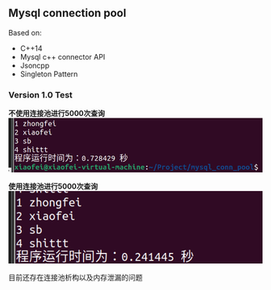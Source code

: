 ## Mysql connection pool
Based on:
- C++14
- Mysql c++ connector API
- Jsoncpp
- Singleton Pattern

### Version 1.0 Test
**不使用连接池进行5000次查询**
![test1](./img/test_n_1.png)

**使用连接池进行5000次查询**
![test1](./img/test_y_1.png)

目前还存在连接池析构以及内存泄漏的问题